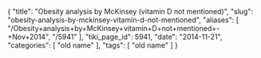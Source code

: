 {
    "title": "Obesity analysis by McKinsey (vitamin D not mentioned)",
    "slug": "obesity-analysis-by-mckinsey-vitamin-d-not-mentioned",
    "aliases": [
        "/Obesity+analysis+by+McKinsey+vitamin+D+not+mentioned+-+Nov+2014",
        "/5941"
    ],
    "tiki_page_id": 5941,
    "date": "2014-11-21",
    "categories": [
        "old name"
    ],
    "tags": [
        "old name"
    ]
}